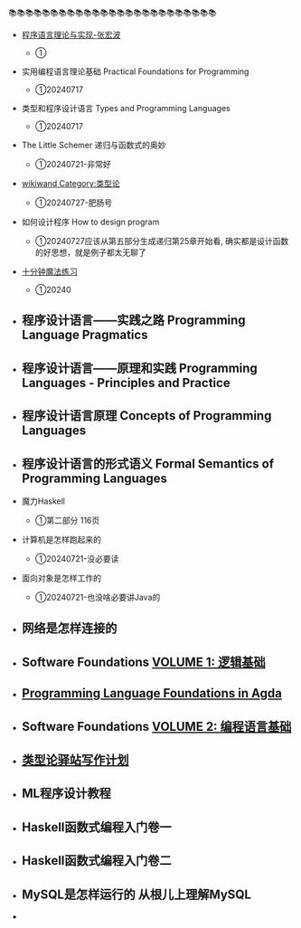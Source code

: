 📚📚📚📚📚📚📚📚📚📚📚📚📚📚📚📚📚📚📚📚📚📚📚📚📚

- [程序语言理论与实现-张宏波](https://bobzhang.github.io/courses/)
  - ①
- 实用编程语言理论基础 Practical Foundations for Programming
  - ①20240717
- 类型和程序设计语言 Types and Programming Languages
  - ①20240717
- The Little Schemer  递归与函数式的奥妙
  - ①20240721-非常好
- [wikiwand Category:类型论](https://www.wikiwand.com/zh/Category:%E7%B1%BB%E5%9E%8B%E8%AE%BA)
  - ①20240727-肥肠号

- 如何设计程序 How to design program
  - ①20240727应该从第五部分生成递归第25章开始看, 确实都是设计函数的好思想，就是例子都太无聊了
- [十分钟魔法练习](https://magic.huohuo.moe/)
  - ①20240

- 程序设计语言——实践之路 Programming Language Pragmatics
  - 
- 程序设计语言——原理和实践 Programming Languages - Principles and Practice
  - 
- 程序设计语言原理 Concepts of Programming Languages
  - 
- 程序设计语言的形式语义 Formal Semantics of Programming Languages
  - 
- 魔力Haskell
  - ①第二部分 116页
- 计算机是怎样跑起来的
  - ①20240721-没必要读
- 面向对象是怎样工作的
  - ①20240721-也没啥必要讲Java的
- 网络是怎样连接的
  - 
- Software Foundations [VOLUME 1: 逻辑基础](https://coq-zh.github.io/SF-zh/lf-current/index.html)
  - 
- [Programming Language Foundations in Agda](https://agda-zh.github.io/PLFA-zh/)
  - 
- Software Foundations [VOLUME 2: 编程语言基础](https://coq-zh.github.io/SF-zh/plf-current/index.html)
  - 
- [类型论驿站写作计划](https://zhuanlan.zhihu.com/p/32182423)
  - 
- ML程序设计教程
  - 
- Haskell函数式编程入门卷一
  - 
- Haskell函数式编程入门卷二
  - 
- MySQL是怎样运行的 从根儿上理解MySQL
  - 
- 

